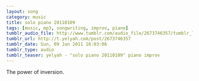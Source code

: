 ```yaml
---
layout: song
category: music
title: solo piano 20110109
tags: [music, mp3, songwriting, improv, piano]
tumblr_audio_file: http://www.tumblr.com/audio_file/2673746357/tumblr_lerzx6kHbZ1qzo4ep
tumblr_url: http://t.yelyah.com/post/2673746357
tumblr_date: Sun, 09 Jan 2011 16:03:06
tumblr_type: audio
tumblr_teaser: yelyah - "solo piano 20110109" piano improv
---
```

The power of inversion.

